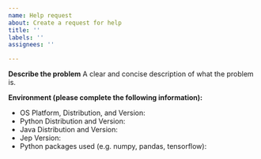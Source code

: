 ```yaml
---
name: Help request
about: Create a request for help
title: ''
labels: ''
assignees: ''

---
```


**Describe the problem**
A clear and concise description of what the problem is.

**Environment (please complete the following information):**
- OS Platform, Distribution, and Version:
- Python Distribution and Version:
- Java Distribution and Version:
- Jep Version:
- Python packages used (e.g. numpy, pandas, tensorflow):
